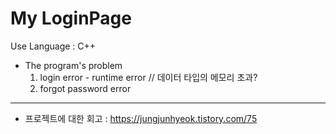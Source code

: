 # My LoginPage
Use Language : C++

* The program's problem 
  1. login error - runtime error  // 데이터 타입의 메모리 초과?
  2. forgot password error

---

* 프로젝트에 대한 회고 : https://jungjunhyeok.tistory.com/75
